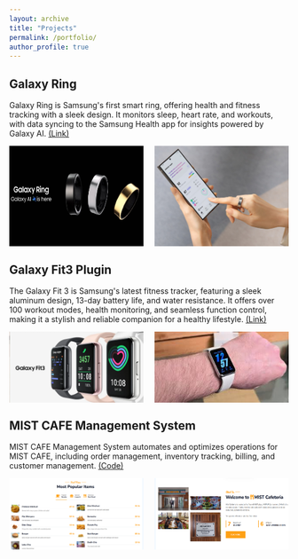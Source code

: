 ```yaml
---
layout: archive
title: "Projects"
permalink: /portfolio/
author_profile: true
---
```


## Galaxy Ring
Galaxy Ring is Samsung's first smart ring, offering health and fitness tracking with a sleek design. It monitors sleep, heart rate, and workouts, with data syncing to the Samsung Health app for insights powered by Galaxy AI.
[(Link)](https://www.samsung.com/us/rings/galaxy-ring/)
<div style="display: flex; justify-content: space-between;">
  <img src="/images/samsung-ring.jpg" alt="Galaxy Ring" style="width: 48%;">
  <img src="/images/samsung-ring2.jpg" alt="Galaxy Ring" style="width: 48%;">
</div>

## Galaxy Fit3 Plugin
The Galaxy Fit 3 is Samsung's latest fitness tracker, featuring a sleek aluminum design, 13-day battery life, and water resistance. It offers over 100 workout modes, health monitoring, and seamless function control, making it a stylish and reliable companion for a healthy lifestyle.
[(Link)](https://play.google.com/store/apps/details?id=com.samsung.wearable.fit3plugin&hl=en_US&pli=1)
<div style="display: flex; justify-content: space-between;">
  <img src="/images/fit3.jpg" alt="Galaxy Fit3" style="width: 48%;">
  <img src="/images/fit3(2).jpg" alt="Galaxy Fit3" style="width: 48%;">
</div>

## MIST CAFE Management System
MIST CAFE Management System automates and optimizes operations for MIST CAFE, including order management,
inventory tracking, billing, and customer management.
[(Code)](https://github.com/sameesevas/mist-cafe-management-system)
<div style="display: flex; justify-content: space-between;">
  <img src="/images/mcafe (1).jpg" alt="Galaxy Fit3" style="width: 48%;">
  <img src="/images/mcafe (2).jpg" alt="Galaxy Fit3" style="width: 48%;">
</div>

